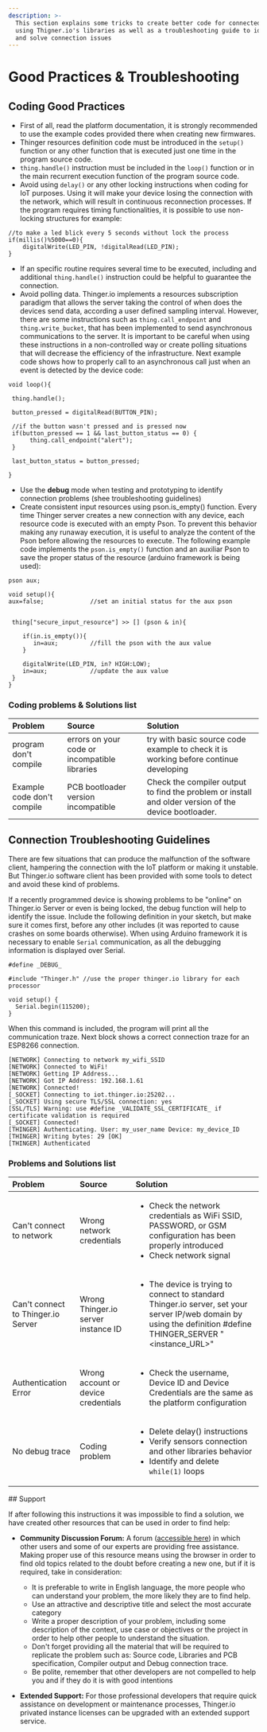 ```yaml
---
description: >-
  This section explains some tricks to create better code for connected devices
  using Thigner.io's libraries as well as a troubleshooting guide to identify
  and solve connection issues
---
```


# Good Practices & Troubleshooting

## Coding Good Practices

* First of all, read the platform documentation, it is strongly recommended to use the example codes provided there when creating new firmwares.
* Thinger resources definition code must be introduced in the `setup()` function or any other function that is executed just one time in the program source code.
* `thing.handle()` instruction must be included in the `loop()` function or in the main recurrent execution function of the program source code.
* Avoid using `delay()` or any other locking instructions when coding for IoT purposes. Using it will make your device losing the connection with the network, which will result in continuous reconnection processes. If the program requires timing functionalities, it is possible to use non-locking structures for example: 

```text
//to make a led blick every 5 seconds without lock the process 
if(millis()%5000==0){
    digitalWrite(LED_PIN, !digitalRead(LED_PIN);
}
```

* If an specific routine requires several time to be executed, including and additional `thing.handle()` instruction could be helpful to guarantee the connection. 
* Avoid polling data. Thinger.io implements a resources subscription paradigm that allows the server taking the control of when does the devices send data, according a user defined sampling interval. However, there are some instructions such as `thing.call_endpoint` and `thing.write_bucket`, that has been implemented to send  asynchronous communications to the server. It is important to be careful when using these instructions in a non-controlled way or create polling situations that will decrease the efficiency of the infrastructure. Next example code shows how to properly call to an asynchronous call just when an event is detected by the device code:

```text
void loop(){

 thing.handle();
 
 button_pressed = digitalRead(BUTTON_PIN);

 //if the button wasn't pressed and is pressed now
 if(button_pressed == 1 && last_button_status == 0) {
      thing.call_endpoint("alert");   
 }

 last_button_status = button_pressed;

}
```

* Use the **debug** mode when testing and prototyping to identify connection problems \(shee troubleshooting guidelines\)
* Create consistent input resources using pson.is\_empty\(\) function. Every time Thinger server creates a new connection with any device, each resource code is executed with an empty Pson. To prevent this behavior making any runaway execution, it is useful to analyze the content of the Pson before allowing the resources to execute. The following example code implements the `pson.is_empty()` function and an auxiliar Pson to save the proper status of the resource \(arduino framework is being used\):

```text
pson aux;

void setup(){
aux=false;             //set an initial status for the aux pson


 thing["secure_input_resource"] >> [] (pson & in){
    
    if(in.is_empty()){
       in=aux;         //fill the pson with the aux value 
    }
    
    digitalWrite(LED_PIN, in? HIGH:LOW);
    in=aux;            //update the aux value
 }
} 
```

### Coding problems & Solutions list

| Problem | Source | Solution |
| :--- | :--- | :--- |
| program don't compile | errors on your code or incompatible libraries | try with basic source code example to check it is working before continue developing |
| Example code don't compile | PCB bootloader version incompatible | Check the compiler output to find the problem or install and older version of the device bootloader.  |

## Connection Troubleshooting Guidelines

There are few situations that can produce the malfunction of the software client, hampering the connection with the IoT platform or making it unstable. But Thinger.io software client has been provided with some tools to detect and avoid these kind of problems. 

If a recently programmed device is showing problems to be "online" on Thinger.io Server or even is being locked, the debug function will help to identify the issue. Include the following definition in your sketch, but make sure it comes first, before any other includes \(it was reported to cause crashes on some boards otherwise\). When using Arduino framework it is necessary to enable `Serial` communication, as all the debugging information is displayed over Serial.

```text
#define _DEBUG_

#include "Thinger.h" //use the proper thinger.io library for each processor

void setup() {
  Serial.begin(115200);
}
```

When this command is included, the program will print all the communication traze. Next block shows a correct connection traze for an ESP8266 connection.

```text
[NETWORK] Connecting to network my_wifi_SSID
[NETWORK] Connected to WiFi!
[NETWORK] Getting IP Address...
[NETWORK] Got IP Address: 192.168.1.61
[NETWORK] Connected!
[_SOCKET] Connecting to iot.thinger.io:25202...
[_SOCKET] Using secure TLS/SSL connection: yes
[SSL/TLS] Warning: use #define _VALIDATE_SSL_CERTIFICATE_ if certificate validation is required
[_SOCKET] Connected!
[THINGER] Authenticating. User: my_user_name Device: my_device_ID
[THINGER] Writing bytes: 29 [OK]
[THINGER] Authenticated
```

### Problems and Solutions list

<table>
  <thead>
    <tr>
      <th style="text-align:left">Problem</th>
      <th style="text-align:left">Source</th>
      <th style="text-align:left">Solution</th>
    </tr>
  </thead>
  <tbody>
    <tr>
      <td style="text-align:left">Can&apos;t connect to network</td>
      <td style="text-align:left">Wrong network credentials</td>
      <td style="text-align:left">
        <ul>
          <li>Check the network credentials as WiFi SSID, PASSWORD, or GSM configuration
            has been properly introduced</li>
          <li>Check network signal</li>
        </ul>
      </td>
    </tr>
    <tr>
      <td style="text-align:left">Can&apos;t connect to Thinger.io Server</td>
      <td style="text-align:left">Wrong Thinger.io server instance ID</td>
      <td style="text-align:left">
        <ul>
          <li>The device is trying to connect to standard Thinger.io server, set your
            server IP/web domain by using the definition #define THINGER_SERVER &quot;&lt;instance_URL&gt;&quot;</li>
        </ul>
      </td>
    </tr>
    <tr>
      <td style="text-align:left">Authentication Error</td>
      <td style="text-align:left">Wrong account or device credentials</td>
      <td style="text-align:left">
        <ul>
          <li>Check the username, Device ID and Device Credentials are the same as the
            platform configuration</li>
        </ul>
      </td>
    </tr>
    <tr>
      <td style="text-align:left">No debug trace</td>
      <td style="text-align:left">Coding problem</td>
      <td style="text-align:left">
        <ul>
          <li>Delete delay() instructions</li>
          <li>Verify sensors connection and other libraries behavior</li>
          <li>Identify and delete<code> while(1)</code> loops</li>
        </ul>
      </td>
    </tr>
  </tbody>
</table>## Support

If after following this instructions it was impossible to find a solution, we have created other resources that can be used in order to find help: 

* **Community Discussion Forum:** A forum \([accessible here](https://community.thinger.io)\) in which other users and some of our experts are providing free assistance. Making proper use of this resource means using the browser in order to find old topics related to the doubt before creating a new one, but if it is required, take in consideration: 

  * It is preferable to write in English language, the more people who can understand your problem, the more likely they are to find help.
  * Use an attractive and descriptive title and select the most accurate category
  * Write a proper description of your problem, including some description of the context, use case or objectives or the project in order to help other people to understand the situation. 
  * Don't forget providing all the material that will be required to replicate the problem such as: Source code, Libraries and PCB specification, Compiler output and Debug connection trace. 
  * Be polite, remember that other developers are not compelled to help you and if they do it is with good intentions

* **Extended Support:** For those professional developers that require quick assistance on development or maintenance processes,  Thinger.io privated instance licenses can be upgraded with an extended support service. 

